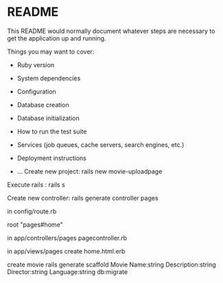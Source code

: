 # README

This README would normally document whatever steps are necessary to get the
application up and running.

Things you may want to cover:

- Ruby version

- System dependencies

- Configuration

- Database creation

- Database initialization

- How to run the test suite

- Services (job queues, cache servers, search engines, etc.)

- Deployment instructions

- ...
  Create new project:
  rails new movie-uploadpage

Execute rails :
rails s

Create new controller:
rails generate controller pages

in config/route.rb

root "pages#home"

in app/controllers/pages
pagecontroller.rb

in app/views/pages create
home.html.erb

create movie
rails generate scaffold Movie Name:string Description:string Director:string Language:string
db:migrate
